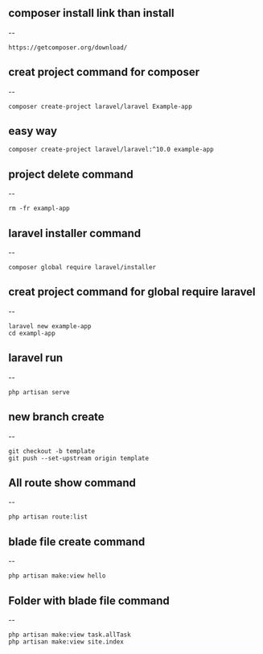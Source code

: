 ## composer install link than install
--
```
https://getcomposer.org/download/

```

## creat project command for composer
--
```
composer create-project laravel/laravel Example-app

```
## easy way
```
composer create-project laravel/laravel:^10.0 example-app

```
## project delete command
--
```
rm -fr exampl-app
```

## laravel installer command
--
```
composer global require laravel/installer
```

## creat project command for  global require laravel
--
```
laravel new example-app
cd exampl-app

```


## laravel run
--
```
php artisan serve

```
## new branch create
--
```
git checkout -b template
git push --set-upstream origin template
```
## All route show command
--
```
php artisan route:list
```
## blade file create command
--
```
php artisan make:view hello

```
## Folder with blade file command
--
```
php artisan make:view task.allTask
php artisan make:view site.index
```
